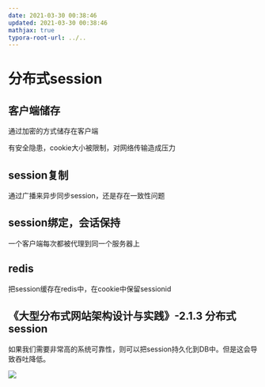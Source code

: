 ```yaml
---
date: 2021-03-30 00:38:46
updated: 2021-03-30 00:38:46
mathjax: true
typora-root-url: ../..
---
```


# 分布式session

## 客户端储存

通过加密的方式储存在客户端

有安全隐患，cookie大小被限制，对网络传输造成压力

## session复制

通过广播来异步同步session，还是存在一致性问题

## session绑定，会话保持

一个客户端每次都被代理到同一个服务器上

## redis

把session缓存在redis中，在cookie中保留sessionid

## 《大型分布式网站架构设计与实践》-2.1.3 分布式session

如果我们需要非常高的系统可靠性，则可以把session持久化到DB中。但是这会导致吞吐降低。

![](/images/image-2021-03-30-11.35.46.497.png)









